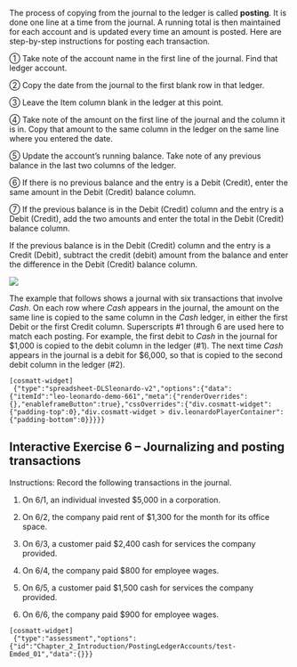 The process of copying from the journal to the ledger is called **posting**. It is done one line at a time from the journal. A running total is then maintained for each account and is updated every time an amount is posted. Here are step-by-step instructions for posting each transaction.

① Take note of the account name in the first line of the journal. Find that ledger account.

② Copy the date from the journal to the first blank row in that ledger.

③ Leave the Item column blank in the ledger at this point.

④ Take note of the amount on the first line of the journal and the column it is in. Copy that amount to the same column in the ledger on the same line where you entered the date.

⑤ Update the account’s running balance. Take note of any previous balance in the last two columns of the ledger.

⑥ If there is no previous balance and the entry is a Debit (Credit), enter the same amount in the Debit (Credit) balance column.

⑦ If the previous balance is in the Debit (Credit) column and the entry is a Debit (Credit), add the two amounts and enter the total in the Debit (Credit) balance column.

If the previous balance is in the Debit (Credit) column and the entry is a Credit (Debit), subtract the credit (debit) amount from the balance and enter the difference in the Debit (Credit) balance column. 

![](./Chapter_2_Recording_accounting_transactions/media/04_Process_of_posting_to_the_ledger_accounts/image2.emf)

The example that follows shows a journal with six transactions that involve *Cash*. On each row where *Cash* appears in the journal, the amount on the same line is copied to the same column in the *Cash* ledger, in either the first Debit or the first Credit column. Superscripts \#1 through 6 are used here to match each posting. For example, the first debit to *Cash* in the journal for $1,000 is copied to the debit column in the ledger (\#1). The next time *Cash* appears in the journal is a debit for $6,000, so that is copied to the second debit column in the ledger (\#2). 

```
[cosmatt-widget]
 {"type":"spreadsheet-DLSleonardo-v2","options":{"data":{"itemId":"leo-leonardo-demo-661","meta":{"renderOverrides":{},"enableframeButton":true},"cssOverrides":{"div.cosmatt-widget":{"padding-top":0},"div.cosmatt-widget > div.leonardoPlayerContainer":{"padding-bottom":0}}}}} 
```

## Interactive Exercise 6 – Journalizing and posting transactions

Instructions: Record the following transactions in the journal.

1.  On 6/1, an individual invested $5,000 in a corporation.

2.  On 6/2, the company paid rent of $1,300 for the month for its office space.

3.  On 6/3, a customer paid $2,400 cash for services the company provided.

4.  On 6/4, the company paid $800 for employee wages.

5.  On 6/5, a customer paid $1,500 cash for services the company provided.

6.  On 6/6, the company paid $900 for employee wages.

```
[cosmatt-widget]
 {"type":"assessment","options":{"id":"Chapter_2_Introduction/PostingLedgerAccounts/test-Emded_01","data":{}}} 
```

